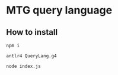 # MTG query language

## How to install

```
npm i
```

```
antlr4 QueryLang.g4
```

```
node index.js
```

